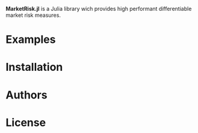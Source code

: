 **MarketRisk.jl** is a Julia library wich provides high performant differentiable market risk measures. 


# Examples
# Installation
# Authors
# License

